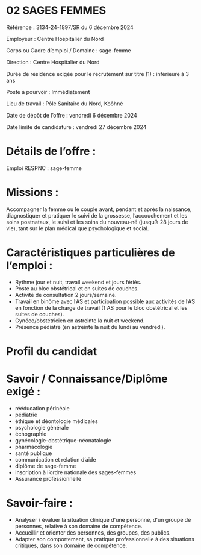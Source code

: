 # 02 SAGES FEMMES

Référence : 3134-24-1897/SR du 6 décembre 2024

Employeur : Centre Hospitalier du Nord

Corps ou Cadre d’emploi / Domaine : sage-femme

Direction : Centre Hospitalier du Nord

Durée de résidence exigée pour le recrutement sur titre (1) : inférieure à 3 ans

Poste à pourvoir : Immédiatement

Lieu de travail : Pôle Sanitaire du Nord, Koôhné

Date de dépôt de l’offre : vendredi 6 décembre 2024

Date limite de candidature : vendredi 27 décembre 2024

# Détails de l’offre :

Emploi RESPNC : sage-femme

# Missions :

Accompagner la femme ou le couple avant, pendant et après la naissance, diagnostiquer et pratiquer le suivi de la grossesse, l’accouchement et les soins postnataux, le suivi et les soins du nouveau-né (jusqu’à 28 jours de vie), tant sur le plan médical que psychologique et social.

# Caractéristiques particulières de l’emploi :

- Rythme jour et nuit, travail weekend et jours fériés.
- Poste au bloc obstétrical et en suites de couches.
- Activité de consultation 2 jours/semaine.
- Travail en binôme avec l’AS et participation possible aux activités de l’AS en fonction de la charge de travail (1 AS pour le bloc obstétrical et les suites de couches).
- Gynéco/obstétricien en astreinte la nuit et weekend.
- Présence pédiatre (en astreinte la nuit du lundi au vendredi).

# Profil du candidat

# Savoir / Connaissance/Diplôme exigé :

- rééducation périnéale
- pédiatrie
- éthique et déontologie médicales
- psychologie générale
- échographie
- gynécologie-obstétrique-néonatalogie
- pharmacologie
- santé publique
- communication et relation d’aide
- diplôme de sage-femme
- inscription à l’ordre nationale des sages-femmes
- Assurance professionnelle

# Savoir-faire :

- Analyser / évaluer la situation clinique d'une personne, d'un groupe de personnes, relative à son domaine de compétence.
- Accueillir et orienter des personnes, des groupes, des publics.
- Adapter son comportement, sa pratique professionnelle à des situations critiques, dans son domaine de compétence.